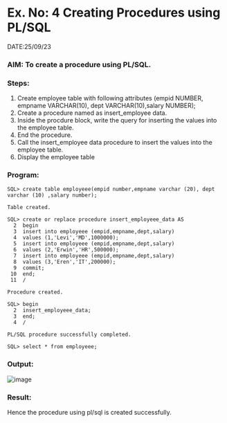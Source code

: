 # Ex. No: 4 Creating Procedures using PL/SQL
DATE:25/09/23
### AIM: To create a procedure using PL/SQL.

### Steps:
1. Create employee table with following attributes (empid NUMBER, empname VARCHAR(10), dept VARCHAR(10),salary NUMBER);
2. Create a procedure named as insert_employee data.
3. Inside the procdure block, write the query for inserting the values into the employee table.
4. End the procedure.
5. Call the insert_employee data procedure to insert the values into the employee table.
6. Display the employee table

### Program:
```
SQL> create table employeee(empid number,empname varchar (20), dept varchar (10) ,salary number);

Table created.

SQL> create or replace procedure insert_employeee_data AS
  2  begin
  3  insert into employeee (empid,empname,dept,salary)
  4  values (1,'Levi','MD',1000000);
  5  insert into employeee (empid,empname,dept,salary)
  6  values (2,'Erwin','HR',500000);
  7  insert into employeee (empid,empname,dept,salary)
  8  values (3,'Eren','IT',200000);
  9  commit;
 10  end;
 11  /

Procedure created.

SQL> begin
  2  insert_employeee_data;
  3  end;
  4  /

PL/SQL procedure successfully completed.

SQL> select * from employeee;
```

### Output:
![image](https://github.com/jeevansurya30/Ex-No-4-Creating-Procedures-using-PL-SQL/assets/129417865/01eee92c-1157-427b-ab17-f5b38c4f3be3)

### Result:
Hence the procedure using pl/sql is created successfully.
